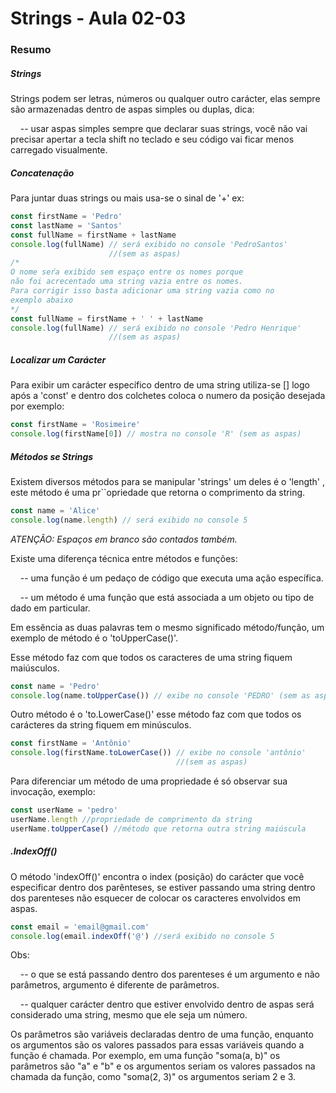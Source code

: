 <!--
Antes de publicar a issue, lembre-se de clicar na aba "Preview", para visualizar se a formatação está correta =)
-->

<!-- Escreva/insira as imagens após essa linha -->

# Strings - Aula 02-03

### Resumo

##### Strings

Strings podem ser letras, números ou qualquer outro carácter, elas sempre são armazenadas dentro de aspas simples ou duplas, dica:

    -- usar aspas simples sempre que declarar suas strings, você não vai precisar apertar a tecla shift no teclado e seu código vai ficar menos carregado visualmente.

##### Concatenação

Para juntar duas strings ou mais usa-se o sinal de '+' ex:

```javascript
const firstName = 'Pedro'
const lastName = 'Santos'
const fullName = firstName + lastName
console.log(fullName) // será exibido no console 'PedroSantos'
                      //(sem as aspas)
/*
O nome seŕa exibido sem espaço entre os nomes porque
não foi acrecentado uma string vazia entre os nomes.
Para corrigir isso basta adicionar uma string vazia como no 
exemplo abaixo
*/
const fullName = firstName + ' ' + lastName
console.log(fullName) // será exibido no console 'Pedro Henrique' 
                      //(sem as aspas)
```

##### Localizar um Carácter

Para exibir um carácter específico dentro de uma string utiliza-se [] logo após a 'const' e dentro dos colchetes coloca o numero da posição desejada por exemplo:

```javascript
const firstName = 'Rosimeire'
console.log(firstName[0]) // mostra no console 'R' (sem as aspas)
```

##### Métodos se Strings

Existem diversos métodos para se manipular 'strings' um deles é o 'length' , este método é uma pr``opriedade que retorna o comprimento da string.

```javascript
const name = 'Alice'
console.log(name.length) // será exibido no console 5
```

*ATENÇÃO: Espaços em branco são contados também.*

Existe uma diferença técnica entre métodos e funções:

    -- uma função é um pedaço de código que executa uma ação específica.

    -- um método é uma função que está associada a um objeto ou tipo de dado em particular.

Em essência as duas palavras tem o mesmo significado método/função, um exemplo de método é o 'toUpperCase()'.

Esse método faz com que todos os caracteres de uma string fiquem maiúsculos.

```javascript
const name = 'Pedro'
console.log(name.toUpperCase()) // exibe no console 'PEDRO' (sem as aspas)
```

Outro método é o 'to.LowerCase()' esse método faz com que todos os carácteres da string fiquem em minúsculos.

```javascript
const firstName = 'Antônio'
console.log(firstName.toLowerCase()) // exibe no console 'antônio' 
                                     //(sem as aspas)
```

Para diferenciar um método de uma propriedade é só observar sua invocação, exemplo:

```javascript
const userName = 'pedro'
userName.length //propriedade de comprimento da string
userName.toUpperCase() //método que retorna outra string maiúscula
```

##### .IndexOff()

O método 'indexOff()' encontra o index (posição) do carácter que você especificar dentro dos parênteses, se estiver passando uma string dentro dos parenteses não esquecer de colocar os caracteres envolvidos em aspas.

```javascript
const email = 'email@gmail.com'
console.log(email.indexOff('@') //será exibido no console 5
```

Obs:

    -- o que se está passando dentro dos parenteses é um argumento e não parâmetros, argumento é diferente de parâmetros.

    -- qualquer carácter dentro que estiver envolvido dentro de aspas será considerado uma string, mesmo que ele seja um número.

Os parâmetros são variáveis declaradas dentro de uma função, enquanto os argumentos são os valores passados para essas variáveis quando a função é chamada. Por exemplo, em uma função "soma(a, b)" os parâmetros são "a" e "b" e os argumentos seriam os valores passados na chamada da função, como "soma(2, 3)" os argumentos seriam 2 e 3.
